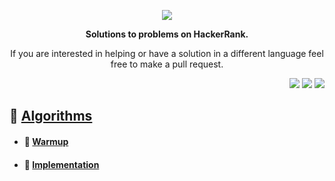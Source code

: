  
<p align="center">
	<a href="https://www.hackerrank.com/mo_shakib"><img src="https://cloud.githubusercontent.com/assets/19765741/25342064/d17a563c-28d8-11e7-83fc-763d4ab4820a.jpg" ></a>
</p>
<p align="center">
   <b> Solutions to problems on HackerRank. </b>
</p>

<p align="center">
	If you are interested in helping or have a solution in a different language feel free to make a pull request.
</p>
<p align="right">
    <img src="https://wakatime.com/badge/user/8e02bfd3-85d8-4d9d-88df-fa983f91ff30/project/b82b047d-1e9b-4267-a6db-5430b5c24ed5.svg">
	<img src="https://img.shields.io/badge/Language-Python-orange.svg">
<img src="https://img.shields.io/badge/Latest%20Update-27/08/22-brightgreen.svg"></p> 


## :open_file_folder: [ Algorithms](1.%20Algorithms)
- #### :open_file_folder: [ Warmup](1.%20Algorithms//1.%20Warmup)
- #### :open_file_folder: [ Implementation](1.%20Algorithms//2.%20Implementation)
